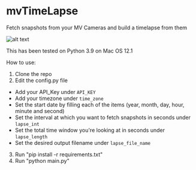 # mvTimeLapse
Fetch snapshots from your MV Cameras and build a timelapse from them

![alt text](lapse/sample.gif)

This has been tested on Python 3.9 on Mac OS 12.1

How to use:
1. Clone the repo
2. Edit the config.py file
  * Add your API_Key under `API_KEY`
  * Add your timezone under `time_zone`
  * Set the start date by filling each of the items (year, month, day, hour, minute and second)
  * Set the interval at which you want to fetch snapshots in seconds under `lapse_int`
  * Set the total time window you're looking at in seconds under `lapse_length`
  * Set the desired output filename under `lapse_file_name`
3. Run "pip install -r requirements.txt"
4. Run "python main.py"
